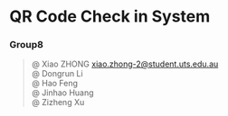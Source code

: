 # QR Code Check in System
### Group8
> @ Xiao ZHONG xiao.zhong-2@student.uts.edu.au  
@ Dongrun Li  
@ Hao Feng  
@ Jinhao Huang  
@ Zizheng Xu  


